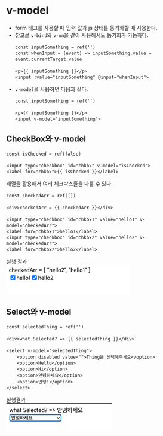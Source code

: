 # v-model
- form 태그를 사용할 때 입력 값과 js 상태를 동기화할 때 사용한다.
- 참고로 `v-bind`와 `v-on`을 같이 사용해서도 동기화가 가능하다.
    ```vue
    const inputSomething = ref('')
    const whenInput = (event) => inputSomething.value = event.currentTarget.value

    <p>{{ inputSomething }}</p>
    <input :value="inputSomething" @input="whenInput">
    ```
- `v-model`을 사용하면 다음과 같다.
    ```vue
    const inputSomething = ref('')
    
    <p>{{ inputSomething }}</p>
    <input v-model="inputSomething">
    ```
## CheckBox와 v-model
```vue
const isChecked = ref(false)

<input type="checkbox" id="chkbx" v-model="isChecked">
<label for="chkbx">{{ isChecked }}</label>
```
배열을 활용해서 여러 체크박스들을 다룰 수 있다.
```vue
const checkedArr = ref([])

<div>checkedArr = {{ checkedArr }}</div>

<input type="checkbox" id="chkbx1" value="hello1" v-model="checkedArr">
<label for="chkbx1">hello1</label>
<input type="checkbox" id="chkbx2" value="hello2" v-model="checkedArr">
<label for="chkbx2">hello2</label>
```
실행 결과  
![checkedArr.png](../../res/checkedArr.png)

## Select와 v-model
```vue
const selectedThing = ref('')

<div>what Selected? => {{ selectedThing }}</div>

<select v-model="selectedThing">
    <option disabled value="">Thing을 선택해주세요</option>
    <option>Hello</option>
    <option>Hi</option>
    <option>안녕하세요</option>
    <option>안녕!</option>
</select>
```

실행결과  
![selected_v_model.png](../../res/selected_v_model.png)
